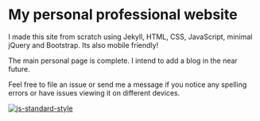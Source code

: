 # My personal professional website

I made this site from scratch using Jekyll, HTML, CSS, JavaScript, minimal jQuery and Bootstrap. Its also mobile friendly!

The main personal page is complete. I intend to add a blog in the near future.

Feel free to file an issue or send me a message if you notice any spelling errors or have issues viewing it on different devices.

[![js-standard-style](https://cdn.rawgit.com/feross/standard/master/badge.svg)](https://github.com/feross/standard)
